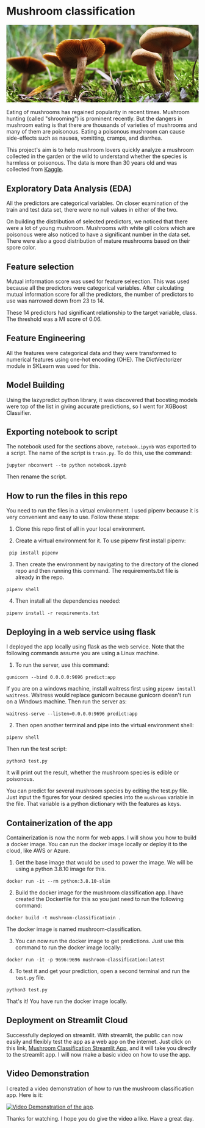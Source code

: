 # Mushroom classification

!["Mushrooms in the wild"](./image/mushrooms_pix.jpg)

Eating of mushrooms has regained popularity in recent times. Mushroom hunting (called "shrooming") is prominent recently. But the dangers in mushroom eating is that there are thousands of varieties of mushrooms and many of them are poisonous. Eating a poisonous mushroom can cause side-effects such as nausea, vomitting, cramps, and diarrhea. 

This project's aim is to help mushroom lovers quickly analyze a mushroom collected in the garden or the wild to understand whether the species is harmless or poisonous. The data is more than 30 years old and was collected from [Kaggle](https://www.kaggle.com/datasets/uciml/mushroom-classification).

## Exploratory Data Analysis (EDA)

All the predictors are categorical variables. On closer examination of the train and test data set, there were no null values in either of the two. 

On building the distribution of selected predictors, we noticed that there were a lot of young mushroom. Mushrooms with white gill colors which are poisonous were also noticed to have a significant number in the data set. There were also a good distribution of mature mushrooms based on their spore color. 

## Feature selection

Mutual information score was used for feature seleection. This was used because all the predictors were categorical variables. After calculating mutual information score for all the predictors, the number of predictors to use was narrowed down from 23 to 14. 

These 14 predictors had significant relationship to the target variable, class. The threshold was a MI score of 0.06. 

## Feature Engineering

All the features were categorical data and they were transformed to numerical features using one-hot encoding (OHE). The DictVectorizer module in SKLearn was used for this. 

## Model Building

Using the lazypredict python library, it was discovered that boosting models were top of the list in giving accurate predictions, so I went for XGBoost Classifier. 

## Exporting notebook to script

The notebook used for the sections above, `notebook.ipynb` was exported to a script. The name of the script is `train.py`. To do this, use the command:

```jupyter nbconvert --to python notebook.ipynb```

Then rename the script. 

## How to run the files in this repo

You need to run the files in a virtual environment. I used pipenv because it is very convenient and easy to use. Follow these steps:

1. Clone this repo first of all in your local environment. 

2. Create a virtual environment for it. To use pipenv first install pipenv:

``` pip install pipenv```

3. Then create the environment by navigating to the directory of the cloned repo and then running this command. The requirements.txt file is already in the repo. 

```pipenv shell```

4. Then install all the dependencies needed:

```pipenv install -r requirements.txt```

## Deploying in a web service using flask

I deployed the app locally using flask as the web service. Note that the following commands assume you are using a Linux machine. 

1. To run the server, use this command:

```gunicorn --bind 0.0.0.0:9696 predict:app```

If you are on a windows machine, install waitress first using `pipenv install waitress`. Waitress would replace gunicorn because gunicorn doesn't run on a Windows machine. Then run the server as:

```waitress-serve --listen=0.0.0.0:9696 predict:app```

2. Then open another terminal and pipe into the virtual environment shell:

```pipenv shell```

Then run the test script:

```python3 test.py```

It will print out the result, whether the mushroom species is edible or poisonous. 

You can predict for several mushroom species by editing the test.py file. Just input the figures for your desired species into the `mushroom` variable in the file. That variable is a python dictionary with the features as keys. 

## Containerization of the app

Containerization is now the norm for web apps. I will show you how to build a docker image. You can run the docker image locally or deploy it to the cloud, like AWS or Azure.

1. Get the base image that would be used to power the image. We will be using a python 3.8.10 image for this. 

``` docker run -it --rm python:3.8.10-slim ``` 

2. Build the docker image for the mushroom classification app. I have created the Dockerfile for this so you just need to run the following command:

``` docker build -t mushroom-classificatioin . ```

The docker image is named mushroom-classification. 

3. You can now run the docker image to get predictions. Just use this command to run the docker image locally:

``` docker run -it -p 9696:9696 mushroom-classification:latest ```

4. To test it and get your prediction, open a second terminal and run the `test.py` file. 

``` python3 test.py ```

That's it! You have run the docker image locally. 

## Deployment on Streamlit Cloud

Successfully deployed on streamlit. With streamlit, the public can now easily and flexibly test the app as a web app on the internet. Just click on this link, [Mushroom Classification Streamlit App](https://emekadavid-mushroom-classification-streamlitapp-keifjp.streamlit.app/), and it will take you directly to the streamlit app. I will now make a basic video on how to use the app. 

## Video Demonstration

I created a video demonstration of how to run the mushroom classification app. Here is it:

[![Video Demonstration of the app](./image/mushroom_classification.PNG)](https://www.youtube.com/watch?v=_3N4q6Zv6TA). 

Thanks for watching. I hope you do give the video a like. Have a great day. 